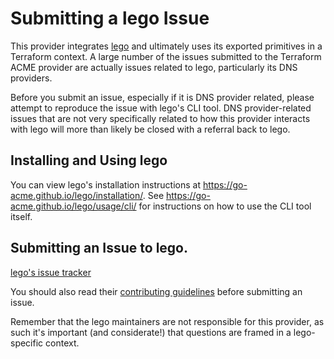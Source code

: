 # Submitting a lego Issue

This provider integrates [lego](https://github.com/go-acme/lego) and ultimately
uses its exported primitives in a Terraform context. A large number of the
issues submitted to the Terraform ACME provider are actually issues related to
lego, particularly its DNS providers.

Before you submit an issue, especially if it is DNS provider related, please
attempt to reproduce the issue with lego's CLI tool. DNS provider-related issues
that are not very specifically related to how this provider interacts with lego
will more than likely be closed with a referral
back to lego.

## Installing and Using lego

You can view lego's installation instructions at
https://go-acme.github.io/lego/installation/. See
https://go-acme.github.io/lego/usage/cli/ for instructions on how to use the CLI
tool itself.

## Submitting an Issue to lego.

[lego's issue tracker](https://github.com/go-acme/lego/issues)

You should also read their [contributing
guidelines](https://github.com/go-acme/lego/blob/master/CONTRIBUTING.md) before
submitting an issue.

Remember that the lego maintainers are not responsible for this provider, as
such it's important (and considerate!) that questions are framed in a
lego-specific context.
